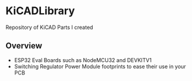 # KiCADLibrary
Repository of KiCAD Parts I created

## Overview

* ESP32 Eval Boards such as NodeMCU32 and DEVKITV1
* Switching Regulator Power Module footprints to ease their use in your PCB
